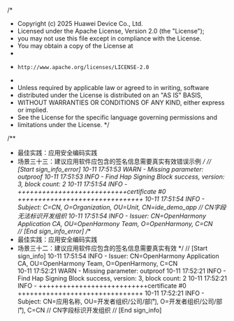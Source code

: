 /*
 * Copyright (c) 2025 Huawei Device Co., Ltd.
 * Licensed under the Apache License, Version 2.0 (the "License");
 * you may not use this file except in compliance with the License.
 * You may obtain a copy of the License at
 *
 *     http://www.apache.org/licenses/LICENSE-2.0
 *
 * Unless required by applicable law or agreed to in writing, software
 * distributed under the License is distributed on an "AS IS" BASIS,
 * WITHOUT WARRANTIES OR CONDITIONS OF ANY KIND, either express or implied.
 * See the License for the specific language governing permissions and
 * limitations under the License.
 */

/**
 * 最佳实践：应用安全编码实践
 * 场景三十三：建议应用软件应包含的签名信息需要真实有效错误示例
 */
// [Start sign_info_error]
10-11 17:51:53 WARN  - Missing parameter: outproof
10-11 17:51:53 INFO  - Find Hap Signing Block success, version: 3, block count: 2
10-11 17:51:54 INFO  - +++++++++++++++++++++++++++certificate #0 +++++++++++++++++++++++++++++++
10-11 17:51:54 INFO  - Subject: C=CN, O=Organization, OU=Unit, CN=ide_demo_app // CN字段无法标识开发组织
10-11 17:51:54 INFO  - Issuer: CN=OpenHarmony Application CA, OU=OpenHarmony Team, O=OpenHarmony, C=CN  
// [End sign_info_error]
/**
 * 最佳实践：应用安全编码实践
 * 场景三十二：建议应用软件应包含的签名信息需要真实有效
 */
// [Start sign_info]
10-11 17:51:54 INFO  - Issuer: CN=OpenHarmony Application CA, OU=OpenHarmony Team, O=OpenHarmony, C=CN  
10-11 17:52:21 WARN  - Missing parameter: outproof
10-11 17:52:21 INFO  - Find Hap Signing Block success, version: 3, block count: 2
10-11 17:52:21 INFO  - +++++++++++++++++++++++++++certificate #0 +++++++++++++++++++++++++++++++
10-11 17:52:21 INFO  - Subject: CN=应用名称, OU=开发者组织/公司/部门, O=开发者组织/公司/部门, C=CN // CN字段标识开发组织
// [End sign_info]